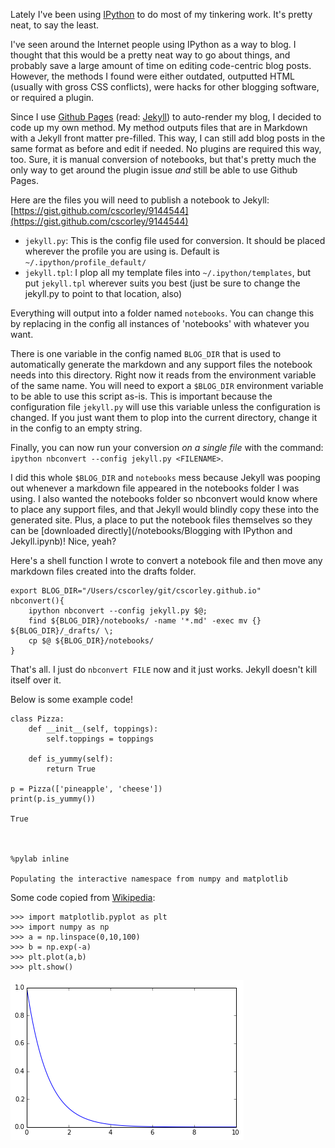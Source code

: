 
Lately I've been using [IPython][] to do most of my tinkering work.
It's pretty neat, to say the least.

I've seen around the Internet people using IPython as a way to blog.
I thought that this would be a pretty neat way to go about things, and 
probably save a large amount of time on editing code-centric blog posts.
However, the methods I found were either outdated, 
outputted HTML (usually with gross CSS conflicts),
were hacks for other blogging software, or required a plugin.

Since I use [Github Pages][] (read: [Jekyll][]) to auto-render my blog, I decided to
code up my own method.
My method outputs files that are in Markdown with a Jekyll front matter pre-filled.
This way, I can still add blog posts in the same format as before and edit if needed.
No plugins are required this way, too. Sure, it is manual conversion of notebooks, but
that's pretty much the only way to get around the plugin issue *and* still be able to use Github Pages.

[IPython]: http://ipython.org/
[Github Pages]: http://pages.github.com/
[Jekyll]: http://jekyllrb.com/

Here are the files you will need to publish a notebook to Jekyll: [https://gist.github.com/cscorley/9144544](https://gist.github.com/cscorley/9144544)

* `jekyll.py`: This is the config file used for conversion. It should be placed wherever the profile you are using is. Default is `~/.ipython/profile_default/`
* `jekyll.tpl`: I plop all my template files into `~/.ipython/templates`, but put `jekyll.tpl` wherever suits you best (just be sure to change the jekyll.py to point to that location, also)

Everything will output into a folder named `notebooks`. 
You can change this by replacing in the config all instances of 'notebooks' with whatever you want. 

There is one variable in the config named `BLOG_DIR` 
that is used to automatically generate the markdown 
and any support files the notebook needs into this directory. 
Right now it reads from the environment variable of the same name. 
You will need to export a `$BLOG_DIR` environment variable to be able to use this script as-is.
This is important because the configuration file `jekyll.py` will use this variable unless the configuration is changed.
If you just want them to plop into the current directory, change it in the config to an empty string.

Finally, you can now run your conversion *on a single file* with the command: `ipython nbconvert --config jekyll.py <FILENAME>`.

I did this whole `$BLOG_DIR` and `notebooks` mess because Jekyll was pooping out whenever a markdown file appeared in the notebooks folder I was using. I also wanted the notebooks folder so nbconvert would know where to place any support files, and that Jekyll would blindly copy these into the generated site. Plus, a place to put the notebook files themselves so they can be [downloaded directly](/notebooks/Blogging with IPython and Jekyll.ipynb)! Nice, yeah?

Here's a shell function I wrote to convert a notebook file and then move any markdown files created into the drafts folder.
    
    export BLOG_DIR="/Users/cscorley/git/cscorley.github.io"
    nbconvert(){
        ipython nbconvert --config jekyll.py $@;
        find ${BLOG_DIR}/notebooks/ -name '*.md' -exec mv {} ${BLOG_DIR}/_drafts/ \;
        cp $@ ${BLOG_DIR}/notebooks/
    }

That's all. I just do `nbconvert FILE` now and it just works. Jekyll doesn't kill itself over it.

Below is some example code!


    class Pizza:
        def __init__(self, toppings):
            self.toppings = toppings
            
        def is_yummy(self):
            return True
    
    p = Pizza(['pineapple', 'cheese'])
    print(p.is_yummy())

    True
    


    %pylab inline

    Populating the interactive namespace from numpy and matplotlib
    

Some code copied from [Wikipedia](https://en.wikipedia.org/wiki/Matplotlib):


    >>> import matplotlib.pyplot as plt
    >>> import numpy as np
    >>> a = np.linspace(0,10,100)
    >>> b = np.exp(-a)
    >>> plt.plot(a,b)
    >>> plt.show()


![png](output_4_0.png)

